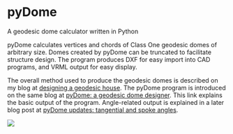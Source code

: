 pyDome
======

A geodesic dome calculator written in Python

pyDome calculates vertices and chords of Class One geodesic domes of arbitrary size. Domes created by pyDome can be truncated to facilitate structure design. The program produces DXF for easy import into CAD programs, and VRML output for easy display.

The overall method used to produce the geodesic domes is described on my blog at [designing a geodesic house](http://badassdatascience.com/2012/04/15/geodesic-dome-design-part-1/). The pyDome program is introduced on the same blog at [pyDome: a geodesic dome designer](http://badassdatascience.com/2013/12/05/pydome-a-geodesic-dome-designer/). This link explains the basic output of the program. Angle-related output is explained in a later blog post at [pyDome updates: tangential and spoke angles](http://badassdatascience.com/2014/06/15/pydome-updates-hub-angles/).

![](https://github.com/badassdatascience/pyDome/blob/master/sample_image.png)
